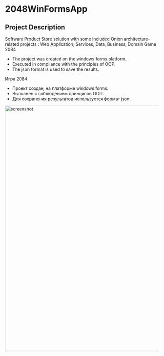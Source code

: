 # 2048WinFormsApp
## Project Description
Software Product Store solution with some included Onion architecture-related projects : Web Application, Services, Data, Business, Domain
Game 2084
- The project was created on the windows forms platform.
- Executed in compliance with the principles of OOP.
- The json format is used to save the results.

Игра 2084 
- Проект создан, на платформе windows forms. 
- Выполнен с соблюдением принципов ООП. 
- Для сохранения результатов используется формат json.
<img src="https://github.com/Molostov-A/Game2048/blob/master/screenshots/Game2048Preview.gif" alt="screenshot" width="800">
